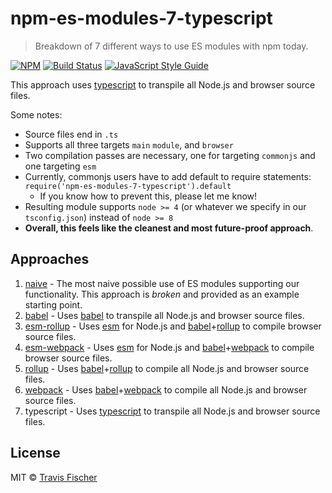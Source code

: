 # npm-es-modules-7-typescript

> Breakdown of 7 different ways to use ES modules with npm today.

[![NPM](https://img.shields.io/npm/v/npm-es-modules-7-typescript.svg)](https://www.npmjs.com/package/npm-es-modules-7-typescript) [![Build Status](https://travis-ci.com/transitive-bullshit/npm-es-modules.svg?branch=master)](https://travis-ci.com/transitive-bullshit/npm-es-modules) [![JavaScript Style Guide](https://img.shields.io/badge/code_style-standard-brightgreen.svg)](https://standardjs.com)

This approach uses [typescript](https://www.typescriptlang.org/) to transpile all Node.js and browser source files.

Some notes:
- Source files end in `.ts`
- Supports all three targets `main` `module`, and `browser`
- Two compilation passes are necessary, one for targeting `commonjs` and one targeting `esm`
- Currently, commonjs users have to add default to require statements: `require('npm-es-modules-7-typescript').default`
  - If you know how to prevent this, please let me know!
- Resulting module supports `node >= 4` (or whatever we specify in our `tsconfig.json`) instead of `node >= 8`
- **Overall, this feels like the cleanest and most future-proof approach**.

## Approaches

1. [naive](../1-naive) - The most naive possible use of ES modules supporting our functionality. This approach is *broken* and provided as an example starting point.
2. [babel](../2-babel) - Uses [babel](https://babeljs.io/) to transpile all Node.js and browser source files.
3. [esm-rollup](../3-esm-rollup) - Uses [esm](https://github.com/standard-things/esm) for Node.js and [babel](https://babeljs.io/)+[rollup](https://rollupjs.org/guide/en) to compile browser source files.
4. [esm-webpack](../4-esm-webpack) - Uses [esm](https://github.com/standard-things/esm) for Node.js and [babel](https://babeljs.io/)+[webpack](https://webpack.js.org/) to compile browser source files.
5. [rollup](../5-rollup) - Uses [babel](https://babeljs.io/)+[rollup](https://rollupjs.org/guide/en) to compile all Node.js and browser source files.
6. [webpack](../6-webpack) - Uses [babel](https://babeljs.io/)+[webpack](https://webpack.js.org/) to compile all Node.js and browser source files.
7. typescript - Uses [typescript](https://www.typescriptlang.org/) to transpile all Node.js and browser source files.

## License

MIT © [Travis Fischer](https://github.com/transitive-bullshit)
